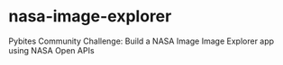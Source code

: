 # nasa-image-explorer
Pybites Community Challenge: Build a NASA Image Image Explorer app using NASA Open APIs
